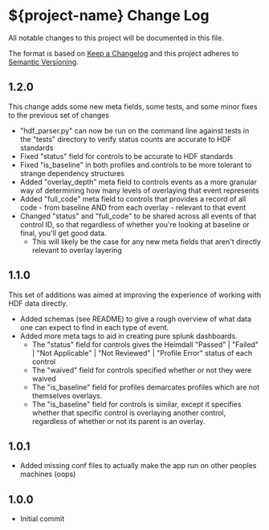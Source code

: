 # ${project-name} Change Log

All notable changes to this project will be documented in this file.

The format is based on [Keep a Changelog](http://keepachangelog.com/) and this project adheres to [Semantic Versioning](http://semver.org/).

## 1.2.0

This change adds some new meta fields, some tests, and some minor fixes to the previous set of changes
 - "hdf_parser.py" can now be run on the command line against tests in the "tests" directory to verify status counts are accurate to HDF standards
 - Fixed "status" field for controls to be accurate to HDF standards
 - Fixed "is_baseline" in both profiles and controls to be more tolerant to strange dependency structures
 - Added "overlay_depth" meta field to controls events as a more granular way of determining how many levels of overlaying that event represents
 - Added "full_code" meta field to controls that provides a record of all code - from baseline AND from each overlay - relevant to that event
 - Changed "status" and "full_code" to be shared across all events of that control ID, so that regardless of whether you're looking at baseline or final, you'll get good data.
   - This will likely be the case for any new meta fields that aren't directly relevant to overlay layering
   

## 1.1.0

This set of additions was aimed at improving the experience of working with HDF data directly.

- Added schemas (see README) to give a rough overview of what data one can expect to find in each type of event.
- Added more meta tags to aid in creating pure splunk dashboards.
  - The "status" field for controls gives the Heimdall "Passed" | "Failed" | "Not Applicable" | "Not Reviewed" | "Profile Error" status of each control
  - The "waived" field for controls specified whether or not they were waived
  - The "is_baseline" field for profiles demarcates profiles which are not themselves overlays.
  - The "is_baseline" field for controls is similar, except it specifies whether that specific control is overlaying another control, regardless of whether or not its parent is an overlay.

## 1.0.1

- Added missing conf files to actually make the app run on other peoples machines (oops)

## 1.0.0

- Initial commit